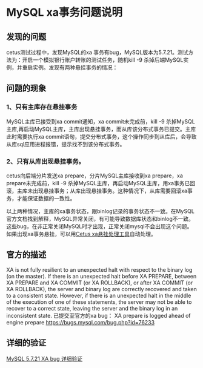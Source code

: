 # MySQL xa事务问题说明

## 发现的问题
cetus测试过程中，发现MySQL的xa 事务有bug，MySQL版本为5.7.21。测试方法为：开启一个模拟银行账户转账的测试任务，随机kill -9 杀掉后端MySQL实例，并重启实例。发现有两种悬挂事务的情况：

## 问题的现象
### 1、只有主库存在悬挂事务

MySQL主库已接受到xa commit通知，xa commit未完成前，kill -9 杀掉MySQL主库,再启动MySQL主库，主库出现悬挂事务，而从库该分布式事务已提交。主库此时需要执行xa commit语句，提交分布式事务，这个操作同步到从库后，会导致从库sql应用进程报错，提示找不到该分布式事务。

### 2、只有从库出现悬挂事务。

cetus向后端分片发送xa prepare，分片MySQL主库接收到xa prepare，xa prepare未完成前，kill -9 杀掉MySQL主库，再启动MySQL主库，用xa事务已回滚，主库未出现悬挂事务；从库出现悬挂事务。这种情况下，从库需要回滚xa事务，才能保证数据的一致性。

以上两种情况，主库的xa事务状态，跟binlog记录的事务状态不一致。在MySQL官方文档找到解释，MySQL异常关闭，有可能导致数据库状态和binlog不一致。这些bug，在非正常关闭MySQL时才出现，正常关闭mysql不会出现这个问题。如果出现xa事务悬挂，可以用[Cetus xa悬挂处理工具](https://github.com/Lede-Inc/cetus/blob/master/doc/cetus-xa.md)自动处理。
      
## 官方的描述

XA is not fully resilient to an unexpected halt with respect to the binary log (on the master). If there is an unexpected halt before XA PREPARE, between XA PREPARE and XA COMMIT (or XA ROLLBACK), or after XA COMMIT (or XA ROLLBACK), the server and binary log are correctly recovered and taken to a consistent state. However, if there is an unexpected halt in the middle of the execution of one of these statements, the server may not be able to recover to a correct state, leaving the server and the binary log in an inconsistent state.
已提交至官方的xa bug：
XA prepare is logged ahead of engine prepare
https://bugs.mysql.com/bug.php?id=76233

## 详细的验证

[MySQL 5.7.21 XA bug 详细验证](https://github.com/Lede-Inc/cetus/blob/master/doc/mysql-xa-bug-verify.pdf)
